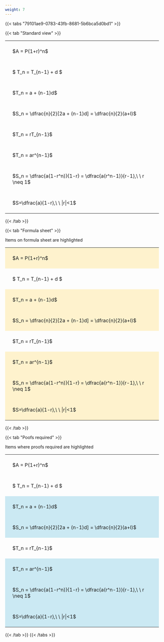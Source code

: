 ```yaml
---
weight: 7
---
```


{{< tabs "79101ae9-0783-43fb-8681-5b6bca5d0bd1" >}}

{{< tab "Standard view" >}}

<style type="text/css">
#T_44ebd th.col_heading {
  text-align: left;
  font-size: 1em;
}
#T_44ebd td {
  text-align: left;
  font-size: 1em;
  padding: 1.5em;
}
</style>
<table id="T_44ebd">
  <thead>
  </thead>
  <tbody>
    <tr>
      <td id="T_44ebd_row0_col0" class="data row0 col0" >$A = P(1+r)^n$</td>
    </tr>
    <tr>
      <td id="T_44ebd_row1_col0" class="data row1 col0" >$ T_n = T_{n-1} + d $</td>
    </tr>
    <tr>
      <td id="T_44ebd_row2_col0" class="data row2 col0" >$T_n = a + (n-1)d$</td>
    </tr>
    <tr>
      <td id="T_44ebd_row3_col0" class="data row3 col0" >$S_n = \dfrac{n}{2}[2a + (n-1)d] = \dfrac{n}{2}(a+l)$</td>
    </tr>
    <tr>
      <td id="T_44ebd_row4_col0" class="data row4 col0" >$T_n = rT_{n-1}$</td>
    </tr>
    <tr>
      <td id="T_44ebd_row5_col0" class="data row5 col0" >$T_n = ar^{n-1}$</td>
    </tr>
    <tr>
      <td id="T_44ebd_row6_col0" class="data row6 col0" >$S_n = \dfrac{a(1-r^n)}{1-r} = \dfrac{a(r^n-1)}{r-1},\ \  r \neq 1$</td>
    </tr>
    <tr>
      <td id="T_44ebd_row7_col0" class="data row7 col0" >$S=\dfrac{a}{1-r},\ \ |r|<1$</td>
    </tr>
  </tbody>
</table>
{{< /tab >}}

{{< tab "Formula sheet" >}}

Items on formula sheet are highlighted 
<br>
<style type="text/css">
#T_f776e th.col_heading {
  text-align: left;
  font-size: 1em;
}
#T_f776e td {
  text-align: left;
  font-size: 1em;
  padding: 1.5em;
}
#T_f776e_row0_col0, #T_f776e_row2_col0, #T_f776e_row3_col0, #T_f776e_row5_col0, #T_f776e_row6_col0, #T_f776e_row7_col0 {
  background-color: rgba(255,194,10, 0.2);
}
#T_f776e_row1_col0, #T_f776e_row4_col0 {
  background-color: rgba(0,0,0,0);
}
</style>
<table id="T_f776e">
  <thead>
  </thead>
  <tbody>
    <tr>
      <td id="T_f776e_row0_col0" class="data row0 col0" >$A = P(1+r)^n$</td>
    </tr>
    <tr>
      <td id="T_f776e_row1_col0" class="data row1 col0" >$ T_n = T_{n-1} + d $</td>
    </tr>
    <tr>
      <td id="T_f776e_row2_col0" class="data row2 col0" >$T_n = a + (n-1)d$</td>
    </tr>
    <tr>
      <td id="T_f776e_row3_col0" class="data row3 col0" >$S_n = \dfrac{n}{2}[2a + (n-1)d] = \dfrac{n}{2}(a+l)$</td>
    </tr>
    <tr>
      <td id="T_f776e_row4_col0" class="data row4 col0" >$T_n = rT_{n-1}$</td>
    </tr>
    <tr>
      <td id="T_f776e_row5_col0" class="data row5 col0" >$T_n = ar^{n-1}$</td>
    </tr>
    <tr>
      <td id="T_f776e_row6_col0" class="data row6 col0" >$S_n = \dfrac{a(1-r^n)}{1-r} = \dfrac{a(r^n-1)}{r-1},\ \  r \neq 1$</td>
    </tr>
    <tr>
      <td id="T_f776e_row7_col0" class="data row7 col0" >$S=\dfrac{a}{1-r},\ \ |r|<1$</td>
    </tr>
  </tbody>
</table>
{{< /tab >}}

{{< tab "Poofs required" >}}

Items where proofs required are highlighted 
<br>
<style type="text/css">
#T_c3bb9 th.col_heading {
  text-align: left;
  font-size: 1em;
}
#T_c3bb9 td {
  text-align: left;
  font-size: 1em;
  padding: 1.5em;
}
#T_c3bb9_row0_col0, #T_c3bb9_row1_col0, #T_c3bb9_row4_col0 {
  background-color: rgba(0,0,0,0);
}
#T_c3bb9_row2_col0, #T_c3bb9_row3_col0, #T_c3bb9_row5_col0, #T_c3bb9_row6_col0, #T_c3bb9_row7_col0 {
  background-color: rgba(0,150,200, 0.2);
}
</style>
<table id="T_c3bb9">
  <thead>
  </thead>
  <tbody>
    <tr>
      <td id="T_c3bb9_row0_col0" class="data row0 col0" >$A = P(1+r)^n$</td>
    </tr>
    <tr>
      <td id="T_c3bb9_row1_col0" class="data row1 col0" >$ T_n = T_{n-1} + d $</td>
    </tr>
    <tr>
      <td id="T_c3bb9_row2_col0" class="data row2 col0" >$T_n = a + (n-1)d$</td>
    </tr>
    <tr>
      <td id="T_c3bb9_row3_col0" class="data row3 col0" >$S_n = \dfrac{n}{2}[2a + (n-1)d] = \dfrac{n}{2}(a+l)$</td>
    </tr>
    <tr>
      <td id="T_c3bb9_row4_col0" class="data row4 col0" >$T_n = rT_{n-1}$</td>
    </tr>
    <tr>
      <td id="T_c3bb9_row5_col0" class="data row5 col0" >$T_n = ar^{n-1}$</td>
    </tr>
    <tr>
      <td id="T_c3bb9_row6_col0" class="data row6 col0" >$S_n = \dfrac{a(1-r^n)}{1-r} = \dfrac{a(r^n-1)}{r-1},\ \  r \neq 1$</td>
    </tr>
    <tr>
      <td id="T_c3bb9_row7_col0" class="data row7 col0" >$S=\dfrac{a}{1-r},\ \ |r|<1$</td>
    </tr>
  </tbody>
</table>
{{< /tab >}}
{{< /tabs >}}